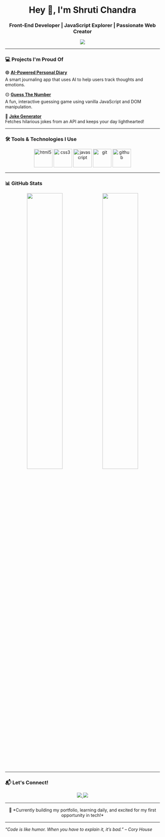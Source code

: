 <h1 align="center">Hey 👋, I'm Shruti Chandra</h1>
<h3 align="center">Front-End Developer | JavaScript Explorer | Passionate Web Creator</h3>

<p align="center">
  <img src="https://readme-typing-svg.herokuapp.com/?lines=Aspiring+Front-End+Developer;Building+Projects+One+Pixel+at+a+Time!&center=true&width=500&height=45">
</p>

---

### 💻 Projects I'm Proud Of

🟢 **[AI-Powered Personal Diary](https://github.com/techieshruti/AI-Personal-Diary)**  
A smart journaling app that uses AI to help users track thoughts and emotions.

🟡 **[Guess The Number](https://techieshruti.github.io/Guess_the_number/)**  
A fun, interactive guessing game using vanilla JavaScript and DOM manipulation.

🔵 **[Joke Generator](https://github.com/techieshruti/Joke-Generator)**  
Fetches hilarious jokes from an API and keeps your day lighthearted!

---

### 🛠️ Tools & Technologies I Use

<p align="center">
  <img src="https://cdn.jsdelivr.net/gh/devicons/devicon/icons/html5/html5-original-wordmark.svg" height="60" alt="html5" />
  <img src="https://cdn.jsdelivr.net/gh/devicons/devicon/icons/css3/css3-original-wordmark.svg" height="60" alt="css3" />
  <img src="https://cdn.jsdelivr.net/gh/devicons/devicon/icons/javascript/javascript-original.svg" height="60" alt="javascript" />
  <img src="https://cdn.jsdelivr.net/gh/devicons/devicon/icons/git/git-original.svg" height="60" alt="git" />
  <img src="https://cdn.jsdelivr.net/gh/devicons/devicon/icons/github/github-original.svg" height="60" alt="github" />
</p>

---

### 📊 GitHub Stats

<p align="center">
  <img src="https://github-readme-stats.vercel.app/api?username=techieshruti&show_icons=true&theme=tokyonight" width="48%" />
  <img src="https://github-readme-stats.vercel.app/api/top-langs/?username=techieshruti&layout=compact&theme=tokyonight" width="48%" />
</p>

---

### 📬 Let's Connect!

<p align="center">
  <a href="https://www.linkedin.com/in/shruti-chandra-656578174/" target="_blank">
    <img src="https://img.shields.io/badge/LinkedIn-blue?logo=linkedin&style=for-the-badge&logoColor=white" />
  </a>
  <a href="mailto:shrutichandra721@gmail.com">
    <img src="https://img.shields.io/badge/Gmail-red?logo=gmail&style=for-the-badge&logoColor=white" />
  </a>
</p>

---

<p align="center">
  🚀 *Currently building my portfolio, learning daily, and excited for my first opportunity in tech!*  
</p>

---

*“Code is like humor. When you have to explain it, it’s bad.” – Cory House*


<!--
**techieshruti/techieshruti** is a ✨ _special_ ✨ repository because its `README.md` (this file) appears on your GitHub profile.

Here are some ideas to get you started:

- 🔭 I’m currently working on ...
- 🌱 I’m currently learning ...
- 👯 I’m looking to collaborate on ...
- 🤔 I’m looking for help with ...
- 💬 Ask me about ...
- 📫 How to reach me: ...
- 😄 Pronouns: ...
- ⚡ Fun fact: ...
-->

